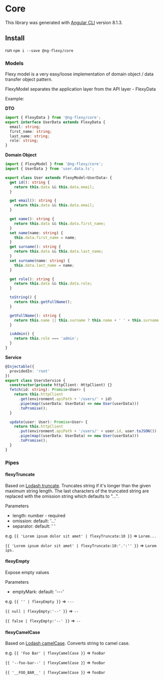 # Core

This library was generated with [Angular CLI](https://github.com/angular/angular-cli) version 8.1.3.

## Install

run `npm i --save @ng-flexy/core`

### Models

Flexy model is a very easy/loose implementation of domain object / data transfer object pattern.

FlexyModel separates the application layer from the API layer - FlexyData

Example:

<strong>DTO</strong>

```typescript
import { FlexyData } from '@ng-flexy/core';
export interface UserData extends FlexyData {
  email: string;
  first_name: string;
  last_name: string;
  role: string;
}
```

<strong>Domain Object</strong>

```typescript
import { FlexyModel } from '@ng-flexy/core';
import { UserData } from 'user.data.ts';

export class User extends FlexyModel<UserData> {
  get id(): string {
    return this.data && this.data.email;
  }

  get email(): string {
    return this.data && this.data.email;
  }

  get name(): string {
    return this.data && this.data.first_name;
  }
  set name(name: string) {
    this.data.first_name = name;
  }
  get surname(): string {
    return this.data && this.data.last_name;
  }
  set surname(name: string) {
    this.data.last_name = name;
  }

  get role(): string {
    return this.data && this.data.role;
  }

  toString() {
    return this.getFullName();
  }

  getFullName(): string {
    return this.name || this.surname ? this.name + ' ' + this.surname : '[' + this.email + ']';
  }

  isAdmin() {
    return this.role === 'admin';
  }
}
```

<strong>Service</strong>

```typescript
@Injectable({
  providedIn: 'root'
})
export class UsersService {
  constructor(private httpClient: HttpClient) {}
  fetch(id: string): Promise<User> {
    return this.httpClient
      .get(environment.apiPath + '/users/' + id)
      .pipe(map((userData: UserData) => new User(userData)))
      .toPromise();
  }

  update(user: User): Promise<User> {
    return this.httpClient
      .put(environment.apiPath + '/users/' + user.id, user.toJSON())
      .pipe(map((userData: UserData) => new User(userData)))
      .toPromise();
  }
}
```

### Pipes

#### flexyTruncate

Based on <a href="https://lodash.com/docs/4.17.15#truncate" target="_blank">Lodash truncate</a>. Truncates string if it's longer than the given maximum string length. The last characters of the truncated string are replaced with the omission string which defaults to "...".

Parameters

- length: number - required
- omission: default: '...'
- separator: default: ' '

e.g.
`{{ 'Lorem ipsum dolor sit amet' | flexyTruncate:10 }}` => `Lorem...`

`{{ 'Lorem ipsum dolor sit amet' | flexyTruncate:10:'.':'' }}` => `Lorem ips.`

#### flexyEmpty

Expose empty values

Parameters

- emptyMark: default: '---'

e.g.
`{{ '' | flexyEmpty }}` => `---`

`{{ null | flexyEmpty:'--' }}` => `--`

`{{ false | flexyEmpty:'--' }}` => `--`

#### flexyCamelCase

Based on <a href="https://lodash.com/docs/4.17.15#camelCase" target="_blank">Lodash camelCase</a>. Converts string to camel case.

e.g.
`{{ 'Foo Bar' | flexyCamelCase }}` => `fooBar`

`{{ '--foo-bar--' | flexyCamelCase }}` => `fooBar`

`{{ '__FOO_BAR__' | flexyCamelCase }}` => `fooBar`
